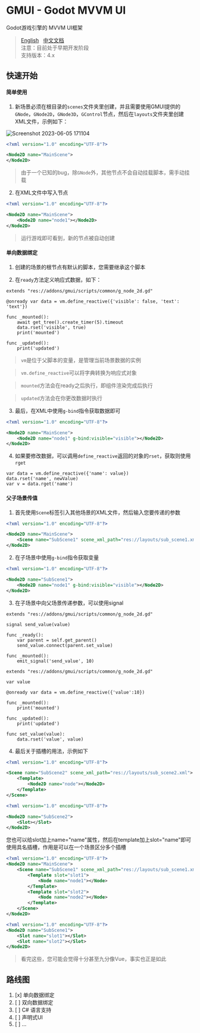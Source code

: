 # GMUI - Godot MVVM UI
Godot游戏引擎的 MVVM UI框架
> [English](https://github.com/JustDooooIt/GMUI)&nbsp;&nbsp;&nbsp;[中文文档](https://github.com/JustDooooIt/GMUI/blob/master/README.ZH.md)  
> 注意：目前处于早期开发阶段  
> 支持版本：4.x

## 快速开始

#### 简单使用

1. 新场景必须在根目录的`scenes`文件夹里创建，并且需要使用GMUI提供的`GNode`，`GNode2D`，`GNode3D`，`GControl`节点，然后在`layouts`文件夹里创建XML文件，示例如下：

![Screenshot 2023-06-05 171104](https://github.com/JustDooooIt/GoVM/assets/43512399/758ec2c1-eb21-4cd1-9daf-26e54bf3c191)  

```xml
<?xml version="1.0" encoding="UTF-8"?>

<Node2D name="MainScene">
</Node2D>
```

> 由于一个已知的bug，除`GNode`外，其他节点不会自动挂载脚本，需手动挂载  

2. 在XML文件中写入节点  

```xml
<?xml version="1.0" encoding="UTF-8"?>

<Node2D name="MainScene">
	<Node2D name="node1"></Node2D>
</Node2D>
```  

> 运行游戏即可看到，新的节点被自动创建

#### 单向数据绑定

1. 创建的场景的根节点有默认的脚本，您需要继承这个脚本

2. 在`ready`方法定义响应式数据，如下：

```gdscript
extends "res://addons/gmui/scripts/common/g_node_2d.gd"

@onready var data = vm.define_reactive({'visible': false, 'text': 'text'})
	
func _mounted():
	await get_tree().create_timer(5).timeout
	data.rset('visible', true)
	print('mounted')

func _updated():
	print('updated')
```  

> `vm`是位于父脚本的变量，是管理当前场景数据的实例  

> `vm.define_reactive`可以将字典转换为响应式对象  

> `mounted`方法会在ready之后执行，即组件渲染完成后执行  

> `updated`方法会在你更改数据时执行    

3. 最后，在XML中使用`g-bind`指令获取数据即可  

```xml
<?xml version="1.0" encoding="UTF-8"?>

<Node2D name="MainScene">
	<Node2D name="node1" g-bind:visible="visible"></Node2D>
</Node2D>
```  

4. 如果要修改数据，可以调用`define_reactive`返回的对象的`rset`，获取则使用`rget`  

```gdscript  
var data = vm.define_reactive({'name': value})
data.rset('name', newValue)
var v = data.rget('name')
```  

#### 父子场景传值  

1. 首先使用`Scene`标签引入其他场景的XML文件，然后输入您要传递的参数  

```xml
<?xml version="1.0" encoding="UTF-8"?>

<Node2D name="MainScene">
	<Scene name="SubScene1" scene_xml_path="res://layouts/sub_scene1.xml" visible="true"></Scene>
</Node2D>
```  

2. 在子场景中使用`g-bind`指令获取变量  

```xml
<?xml version="1.0" encoding="UTF-8"?>

<Node2D name="SubScene1">
	<Node2D name="node1" g-bind:visible="visible"></Node2D>
</Node2D>
```  

3. 在子场景中向父场景传递参数，可以使用signal  

```gdscript
extends "res://addons/gmui/scripts/common/g_node_2d.gd"

signal send_value(value)

func _ready():
	var parent = self.get_parent()
	send_value.connect(parent.set_value)
	
func _mounted():
	emit_signal('send_value', 10)
```  

```gdscript   
extends "res://addons/gmui/scripts/common/g_node_2d.gd"

var value

@onready var data = vm.define_reactive({'value':10})

func _mounted():
	print('mounted')

func _updated():
	print('updated')

func set_value(value):
	data.rset('value', value)
```   

4. 最后关于插槽的用法，示例如下    

```xml
<?xml version="1.0" encoding="UTF-8"?>

<Scene name="SubScene2" scene_xml_path="res://layouts/sub_scene2.xml">
	<Template>
		<Node2D name="node"></Node2D>
	</Template>
</Scene>
```  

```xml
<?xml version="1.0" encoding="UTF-8"?>

<Node2D name="SubScene2">
	<Slot></Slot>
</Node2D>
```  

您也可以给slot加上name="name"属性，然后在template加上slot="name"即可使用具名插槽，作用是可以在一个场景区分多个插槽
```xml
<?xml version="1.0" encoding="UTF-8"?>
<Node2D name="MainScene">
	<Scene name="SubScene1" scene_xml_path="res://layouts/sub_scene1.xml">
		<Template slot="slot1">
			<Node name="node1"></Node>
		</Template>
		<Template slot="slot2">
			<Node name="node2"></Node>
		</Template>
	</Scene>
</Node2D>
```

```xml
<?xml version="1.0" encoding="UTF-8"?>
<Node2D name="SubScene1">
	<Slot name="slot1"></Slot>
	<Slot name="slot2"></Slot>
</Node2D>
```

> 看完这些，您可能会觉得十分甚至九分像Vue，事实也正是如此

## 路线图
1. [x] 单向数据绑定  
2. [ ] 双向数据绑定  
3. [ ] C# 语言支持  
4. [ ] 声明式UI  
5. [ ] ...  
